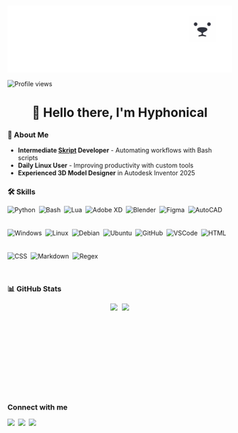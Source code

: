 ![👋 Hello there, I'm Hyphonical](https://github.com/Hyphonic/Hyphonic/blob/main/Header.gif?raw=true)

![Profile views](https://komarev.com/ghpvc/?username=Hyphonic&label=Profile%20views&color=0e75b6&style=flat)

<div id="toc" align="center">
  <h1>👋 Hello there, I'm Hyphonical</h1>
</div>

### 📃 About Me

- **Intermediate [Skript](https://github.com/SkriptLang/Skript) Developer** - Automating workflows with Bash scripts
- **Daily Linux User** - Improving productivity with custom tools
- **Experienced 3D Model Designer** in Autodesk Inventor 2025

### 🛠️ Skills

<div style="display: flex; flex-wrap: wrap; gap: 4px; justify-content: left;">
  <img src="https://skillicons.dev/icons?i=python" height="48" alt="Python" style="margin-right: 4px">
  <img src="https://skillicons.dev/icons?i=bash" height="48" alt="Bash" style="margin-right: 4px">
  <img src="https://skillicons.dev/icons?i=lua" height="47" alt="Lua" style="margin-right: 4px">
  <img src="https://skillicons.dev/icons?i=xd" height="48" alt="Adobe XD" style="margin-right: 4px">
  <img src="https://skillicons.dev/icons?i=blender" height="48" alt="Blender" style="margin-right: 4px">
  <img src="https://skillicons.dev/icons?i=figma" height="48" alt="Figma" style="margin-right: 4px">
  <img src="https://skillicons.dev/icons?i=autocad" height="48" alt="AutoCAD" style="margin-right: 4px">
  <img src="https://skillicons.dev/icons?i=windows" height="48" alt="Windows" style="margin-right: 4px">
  <img src="https://skillicons.dev/icons?i=linux" height="48" alt="Linux" style="margin-right: 4px">
  <img src="https://skillicons.dev/icons?i=debian" height="48" alt="Debian" style="margin-right: 4px">
  <img src="https://skillicons.dev/icons?i=ubuntu" height="48" alt="Ubuntu" style="margin-right: 4px">
  <img src="https://skillicons.dev/icons?i=github" height="48" alt="GitHub" style="margin-right: 4px">
  <img src="https://skillicons.dev/icons?i=vscode" height="48" alt="VSCode" style="margin-right: 4px">
  <img src="https://skillicons.dev/icons?i=html" height="48" alt="HTML" style="margin-right: 4px">
  <img src="https://skillicons.dev/icons?i=css" height="48" alt="CSS" style="margin-right: 4px">
  <img src="https://skillicons.dev/icons?i=md" height="48" alt="Markdown" style="margin-right: 4px">
  <img src="https://skillicons.dev/icons?i=regex" height="48" alt="Regex" style="margin-right: 4px">
</div>

### 📊 GitHub Stats

<div style="display: flex; justify-content: center; gap: 10px;">
  <img height="200" src="https://github-readme-stats.vercel.app/api?username=Hyphonic&hide_rank=true&show_icons=true&border_radius=20&theme=transparent&text_color=8caaee&title_color=8caaee&icon_color=99d1db&border_color=303446&card_width=320" />
  <img height="200" src="https://github-readme-stats.vercel.app/api/top-langs?username=Hyphonic&layout=compact&langs_count=8&show_icons=true&border_radius=10&theme=transparent&text_color=8caaee&title_color=8caaee&icon_color=99d1db&border_color=303446" />
</div>

### Connect with me
<p align="left">
  <a href="mailto:Hyphonical@gmail.com" target="_blank"><img src="https://img.shields.io/badge/Gmail-D14836?style=flat-square&logo=gmail&logoColor=white" height="28" style="margin-right: 4px"></a>
  <a href="https://github.com/Hyphonic" target="_blank"><img src="https://img.shields.io/badge/GitHub-100000?style=flat-square&logo=github&logoColor=white" height="28" style="margin-right: 4px"></a>
  <a href="https://www.reddit.com/user/Hyphonical" target="_blank"><img src="https://img.shields.io/badge/Reddit-FF4500?style=flat-square&logo=reddit&logoColor=white" height="28" style="margin-right: 4px"></a>
</p>
